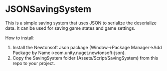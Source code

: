 # JSONSavingSystem
This is a simple saving system that uses JSON to serialize the deserialize data. It can be used for saving game states and game settings.

How to install:
1. Install the Newtonsoft Json package (Window->Package Manager->Add Package by Name->com.unity.nuget.newtonsoft-json).
2. Copy the SavingSystem folder (Assets/Script/SavingSystem) from this repo to your project.